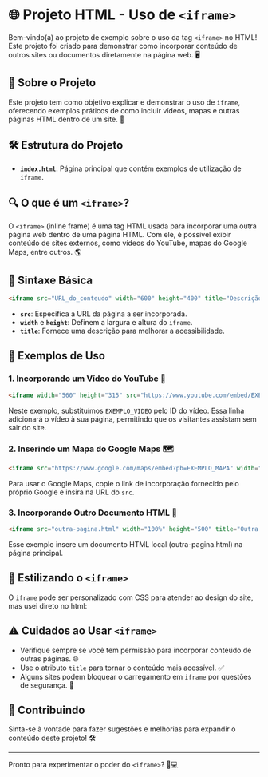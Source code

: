 # 🌐 Projeto HTML - Uso de `<iframe>`

Bem-vindo(a) ao projeto de exemplo sobre o uso da tag `<iframe>` no HTML! Este projeto foi criado para demonstrar como incorporar conteúdo de outros sites ou documentos diretamente na página web. 🖥️

## 📜 Sobre o Projeto

Este projeto tem como objetivo explicar e demonstrar o uso de `iframe`, oferecendo exemplos práticos de como incluir vídeos, mapas e outras páginas HTML dentro de um site. 🚀 

## 🛠️ Estrutura do Projeto

- **`index.html`**: Página principal que contém exemplos de utilização de `iframe`.

## 🔍 O que é um `<iframe>`?

O `<iframe>` (inline frame) é uma tag HTML usada para incorporar uma outra página web dentro de uma página HTML. Com ele, é possível exibir conteúdo de sites externos, como vídeos do YouTube, mapas do Google Maps, entre outros. 🌎

## 📖 Sintaxe Básica

```html
<iframe src="URL_do_conteudo" width="600" height="400" title="Descrição do conteúdo"></iframe>
```

- **`src`**: Especifica a URL da página a ser incorporada.
- **`width`** e **`height`**: Definem a largura e altura do `iframe`.
- **`title`**: Fornece uma descrição para melhorar a acessibilidade.

## 🚀 Exemplos de Uso

### 1. Incorporando um Vídeo do YouTube 🎥

```html
<iframe width="560" height="315" src="https://www.youtube.com/embed/EXEMPLO_VIDEO" title="Video no YouTube" frameborder="0" allowfullscreen></iframe>
```

Neste exemplo, substituímos `EXEMPLO_VIDEO` pelo ID do vídeo. Essa linha adicionará o vídeo à sua página, permitindo que os visitantes assistam sem sair do site.

### 2. Inserindo um Mapa do Google Maps 🗺️

```html
<iframe src="https://www.google.com/maps/embed?pb=EXEMPLO_MAPA" width="600" height="450" style="border:0;" allowfullscreen="" loading="lazy" title="Mapa do Google"></iframe>
```

Para usar o Google Maps, copie o link de incorporação fornecido pelo próprio Google e insira na URL do `src`.

### 3. Incorporando Outro Documento HTML 📄

```html
<iframe src="outra-pagina.html" width="100%" height="500" title="Outra Página"></iframe>
```

Esse exemplo insere um documento HTML local (outra-pagina.html) na página principal.

## 🎨 Estilizando o `<iframe>`

O `iframe` pode ser personalizado com CSS para atender ao design do site, mas usei direto no html:


## ⚠️ Cuidados ao Usar `<iframe>`

- Verifique sempre se você tem permissão para incorporar conteúdo de outras páginas. 🌐
- Use o atributo `title` para tornar o conteúdo mais acessível. ✅
- Alguns sites podem bloquear o carregamento em `iframe` por questões de segurança. 🚫

## 🤝 Contribuindo

Sinta-se à vontade para fazer sugestões e melhorias para expandir o conteúdo deste projeto! 🛠️

---

Pronto para experimentar o poder do `<iframe>`? 🚀💻
